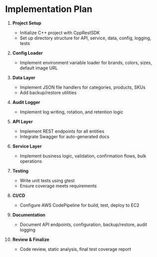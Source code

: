 # Implementation Plan

1. **Project Setup**
   - Initialize C++ project with CppRestSDK
   - Set up directory structure for API, service, data, config, logging, tests

2. **Config Loader**
   - Implement environment variable loader for brands, colors, sizes, default image URL

3. **Data Layer**
   - Implement JSON file handlers for categories, products, SKUs
   - Add backup/restore utilities

4. **Audit Logger**
   - Implement log writing, rotation, and retention logic

5. **API Layer**
   - Implement REST endpoints for all entities
   - Integrate Swagger for auto-generated docs

6. **Service Layer**
   - Implement business logic, validation, confirmation flows, bulk operations

7. **Testing**
   - Write unit tests using gtest
   - Ensure coverage meets requirements

8. **CI/CD**
   - Configure AWS CodePipeline for build, test, deploy to EC2

9. **Documentation**
   - Document API endpoints, configuration, backup/restore, audit logging

10. **Review & Finalize**
    - Code review, static analysis, final test coverage report
